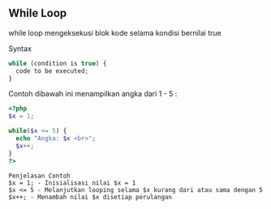 ## While Loop
while loop mengeksekusi blok kode selama kondisi bernilai true

Syntax
```php
while (condition is true) {
  code to be executed;
}
```

Contoh dibawah ini menampilkan angka dari 1 - 5 :
```php
<?php
$x = 1;

while($x <= 5) {
  echo "Angka: $x <br>";
  $x++;
}
?>
```

```
Penjelasan Contoh
$x = 1; - Inisialisasi nilai $x = 1
$x <= 5 - Melanjutkan looping selama $x kurang dari atau sama dengan 5
$x++; - Menambah nilai $x disetiap perulangan
```
